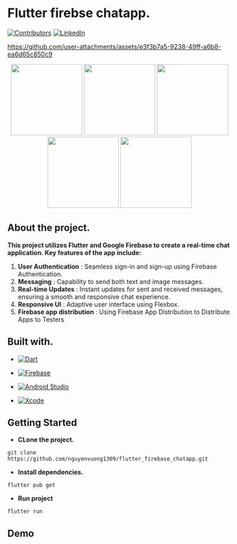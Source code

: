 # Flutter firebse chatapp.

[![Contributors](https://img.shields.io/github/contributors/othneildrew/Best-README-Template.svg?style=for-the-badge)](https://github.com/nguyenvuong1309)  [![LinkedIn](https://img.shields.io/badge/-LinkedIn-black.svg?style=for-the-badge&logo=linkedin&colorB=555)](https://www.linkedin.com/in/v%C6%B0%C6%A1ng-nguy%E1%BB%85n-%C4%91%E1%BB%A9c-77aa2824a/)


https://github.com/user-attachments/assets/e3f3b7a5-9238-49ff-a6b8-ea6d65c850c9

<div style="text-align: center;">
  <img src="https://github.com/user-attachments/assets/47a55e9e-46be-4999-bd9a-006d067a2a43" width="160" />
  <img src="https://github.com/user-attachments/assets/e41364b5-d343-4f0b-a69a-466bc19bfcbe" width="160" />
  <img src="https://github.com/user-attachments/assets/03ac18e4-51fe-4624-bf3b-56da6b2e85cc" width="160" />
  <img src="https://github.com/user-attachments/assets/b0fa6209-2431-4c43-b4af-3c2bbc1cb754" width="160" />
  <img src="https://github.com/user-attachments/assets/35cc1334-d604-4ac9-bb70-98bc11f2741e" width="160" />
</div>


## About the project.

**This project utilizes Flutter and Google Firebase to create a real-time chat application. Key features of the app include:**
1. **User Authentication** : Seamless sign-in and sign-up using Firebase Authentication.
2. **Messaging** : Capability to send both text and image messages.
3. **Real-time Updates** : Instant updates for sent and received messages, ensuring a smooth and responsive chat experience.
4. **Responsive UI** : Adaptive user interface using Flexbox.
5. **Firebase app distribution** : Using Firebase App Distribution to Distribute Apps to Testers

## Built with.
* [![Dart](https://img.shields.io/badge/dart-%230175C2.svg?style=for-the-badge&logo=dart&logoColor=white)](https://dart.dev/guides)

* [![Firebase](https://img.shields.io/badge/firebase-a08021?style=for-the-badge&logo=firebase&logoColor=ffcd34)](https://firebase.google.com)

* [![Android Studio](https://img.shields.io/badge/android%20studio-346ac1?style=for-the-badge&logo=android%20studio&logoColor=white)](https://developer.android.com/studio)

* [![Xcode](https://img.shields.io/badge/Xcode-007ACC?style=for-the-badge&logo=Xcode&logoColor=white)](https://developer.apple.com/xcode/)

## Getting Started

- **CLone the project.**
```
git clone https://github.com/nguyenvuong1309/flutter_firebase_chatapp.git
```
- **Install dependencies.**

```
flutter pub get
```

- **Run project**
```
flutter run
```

## Demo
